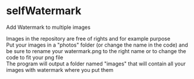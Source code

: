 # selfWatermark
Add Watermark to multiple images

Images in the repository are free of rights and for example purpose <br>
Put your images in a "photos" folder (or change the name in the code) and be sure to rename your watermark.png to the right name or to change the code to fit your png file <br>
The program will output a folder named "images" that will contain all your images with watermark where you put them
